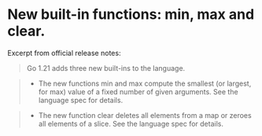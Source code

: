 # New built-in functions: min, max and clear.

Excerpt from official release notes:

> Go 1.21 adds three new built-ins to the language.

> * The new functions min and max compute the smallest (or largest, for max) value of a fixed number of given arguments. See the language spec for details.

> * The new function clear deletes all elements from a map or zeroes all elements of a slice. See the language spec for details.
